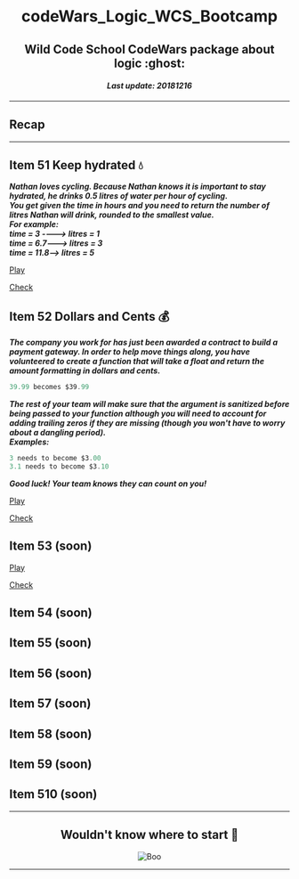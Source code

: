 <h1 align="center">codeWars_Logic_WCS_Bootcamp</h1>
<h2 align="center">Wild Code School CodeWars package about logic :ghost:</h2>
<h4 align="center"><i>Last update: 20181216</i></h4>

***

## Recap

***

## Item 51 Keep hydrated :droplet:

_**Nathan loves cycling.
Because Nathan knows it is important to stay hydrated, he drinks 0.5 litres of water per hour of cycling.  
You get given the time in hours and you need to return the number of litres Nathan will drink, rounded to the smallest value.  
For example:  
time = 3 ----> litres = 1  
time = 6.7---> litres = 3  
time = 11.8--> litres = 5**_

[Play](https://www.codewars.com/kata/keep-hydrated-1)

[Check](https://github.com/codingk8/codeWars_Logic_WCS_Bootcamp/blob/master/51_keep_hydrated.js)

## Item 52 Dollars and Cents :moneybag:

_**The company you work for has just been awarded a contract to build a payment gateway. In order to help move things along, you have volunteered to create a function that will take a float and return the amount formatting in dollars and cents.**_  
```js
39.99 becomes $39.99
```
_**The rest of your team will make sure that the argument is sanitized before being passed to your function although you will need to account for adding trailing zeros if they are missing (though you won't have to worry about a dangling period).  
Examples:**_  
```js
3 needs to become $3.00
3.1 needs to become $3.10
```
_**Good luck! Your team knows they can count on you!**_

[Play](https://www.codewars.com/kata/dollars-and-cents)

[Check](#)

## Item 53 (soon)

[Play](#)

[Check](#)

## Item 54 (soon)

## Item 55 (soon)

## Item 56 (soon)

## Item 57 (soon)

## Item 58 (soon)

## Item 59 (soon)

## Item 510 (soon)


***

<h2 align="center">Wouldn't know where to start 💅</h2>
<p align="center"><img src="https://media.giphy.com/media/W5ftcWq1JGE24/giphy.gif" alt="Boo"/></p>
  
***

